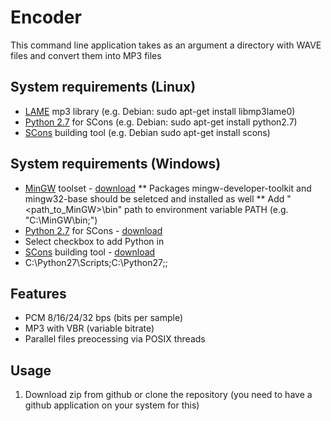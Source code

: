 # Encoder
This command line application takes as an argument a directory with WAVE files and convert them into MP3 files

## System requirements (Linux)
* [LAME](http://lame.sourceforge.net/) mp3 library (e.g. Debian: sudo apt-get install libmp3lame0)
* [Python 2.7](https://www.python.org/) for SCons (e.g. Debian: sudo apt-get install python2.7)
* [SCons](http://scons.org/) building tool (e.g. Debian sudo apt-get install scons)

## System requirements (Windows)
* [MinGW](http://www.mingw.org/) toolset - [download](https://sourceforge.net/projects/mingw/files/latest/download?source=files)
** Packages mingw-developer-toolkit and mingw32-base should be seletced and installed as well 
** Add "<path_to_MinGW>\bin" path to environment variable PATH (e.g. "C:\MinGW\bin;")
* [Python 2.7](https://www.python.org) for SCons - [download](https://www.python.org/downloads/)
* Select checkbox to add Python in 
* [SCons](http://scons.org/) building tool - [download](http://prdownloads.sourceforge.net/scons/scons-2.5.0-setup.exe)
* C:\Python27\Scripts;C:\Python27;;

## Features
* PCM 8/16/24/32 bps (bits per sample) 
* MP3 with VBR (variable bitrate)
* Parallel files preocessing via POSIX threads

## Usage
1. Download zip from github or clone the repository (you need to have a github application on your system for this)
